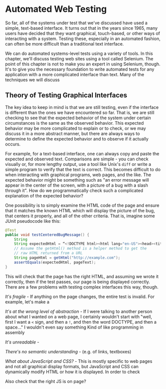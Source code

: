 # Automated Web Testing

So far, all of the systems under test that we've discussed have used a simple, text-based interface.  It turns out that in the years since 1965, many users have decided that they want graphical, touch-based, or other ways of interacting with a system.  Testing these, especially in an automated fashion, can often be more difficult than a traditional text interface.

We can do automated systems-level tests using a variety of tools.  In this chapter, we'll discuss testing web sites using a tool called Selenium.  The point of this chapter is not to make you an expert in using Selenium, though.  It's to give you the necessary foundation to write automated tests for any application with a more complicated interface than text.  Many of the techniques we will discuss 

## Theory of Testing Graphical Interfaces

The key idea to keep in mind is that we are still testing, even if the interface is different than the ones we have encountered so far.  That is, we are still checking to see that the expected behavior of the system under certain circumstances is the same as the observed behavior.  This expected behavior may be more complicated to explain or to check, or we may discuss it in a more abstract manner, but there are always ways to determine to define the expected behavior and to observe if it actually occurs.

For example, for a text-based interface, one can always copy and paste the expected and observed text.  Comparisons are simple - you can check visually or, for more lengthy output, use a tool like Unix's `diff` or write a simple program to verify that the text is correct.  This becomes difficult to do when interacting with graphical programs, web pages, and the like.  The expected behavior might be something such as "an error message will appear in the center of the screen, with a picture of a bug with a slash through it".  How do we programmatically check such a complicated explanation of the expected behavior?

One possibility is to simply examine the HTML code of the page and ensure that it matches the known HTML which will display the picture of the bug, that centers it properly, and all of the other criteria.  That is, imagine some JUnit pseudocode like this:

```java
@Test
public void testCenteredBugMessage() {
    String
    String expectedHtml = “<!DOCTYPE html><html lang="en-US"><head><title>No Bug Page</title></head><body><div><img src=\"bugslash.jpg\" alt="Bug with Slash Through It" height="50" width="50"><strong>No bug allowed here!</strong></div></body>"; 
    // Assume the getHtml() method is a helper method to get the 
    // raw HTML returned from a URL
    String pageHtml = getHtml("http://example.com"); 
    assertEquals(expectedHtml, pageText); 
}
```

This will check that the page has the right HTML, and assuming we wrote it correctly, then if the test passes, our page is being displayed correctly.  There are a few problems with testing complex interfaces this way, though.

_It's fragile_ - If anything on the page changes, the entire test is invalid.  For example, let's make a 

_It's at the wrong level of abstraction_ - If I were talking to another person about what I wanted on a web page, I certainly wouldn't start with "well, first I want a `<` sign, and then a `!`, and then the word DOCTYPE, and then a space..."  I wouldn't even say something
Kind of like programming in assembly

_It's unreadable_ - 

_There's no semantic understanding_ -  (e.g. of links, textboxes)

_What about JavaScript and CSS?_ - This is mostly specific to web pages and not all graphical display formats, but JavaScript and CSS can dynamically modify HTML or how it is displayed.  In order to check 



Also check that the right JS is on page?

